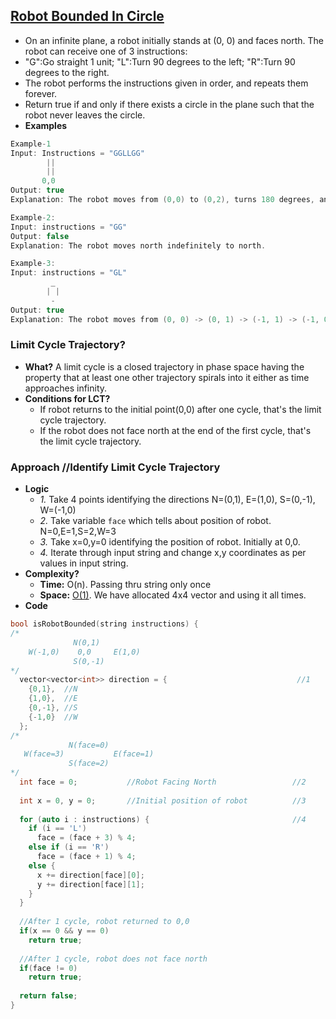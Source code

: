 ## [Robot Bounded In Circle](https://leetcode.com/problems/robot-bounded-in-circle/)
- On an infinite plane, a robot initially stands at (0, 0) and faces north. The robot can receive one of 3 instructions:
- "G":Go straight 1 unit; "L":Turn 90 degrees to the left; "R":Turn 90 degrees to the right.
- The robot performs the instructions given in order, and repeats them forever.
- Return true if and only if there exists a circle in the plane such that the robot never leaves the circle.
- **Examples**
```c
Example-1
Input: Instructions = "GGLLGG"
        ||
        ||
       0,0
Output: true
Explanation: The robot moves from (0,0) to (0,2), turns 180 degrees, and then returns to (0,0).

Example-2:
Input: instructions = "GG"
Output: false
Explanation: The robot moves north indefinitely to north.

Example-3:
Input: instructions = "GL"
         _
        | |
         - 
Output: true
Explanation: The robot moves from (0, 0) -> (0, 1) -> (-1, 1) -> (-1, 0) -> (0, 0) -> ...
```

### Limit Cycle Trajectory?
- **What?** A limit cycle is a closed trajectory in phase space having the property that at least one other trajectory spirals into it either as time approaches infinity.
- **Conditions for LCT?**
  - If robot returns to the initial point(0,0) after one cycle, that's the limit cycle trajectory.
  - If the robot does not face north at the end of the first cycle, that's the limit cycle trajectory.

### Approach    //Identify Limit Cycle Trajectory
- **Logic**
  - *1.* Take 4 points identifying the directions N=(0,1), E=(1,0), S=(0,-1), W=(-1,0)
  - *2.* Take variable `face` which tells about position of robot. N=0,E=1,S=2,W=3
  - *3.* Take x=0,y=0 identifying the position of robot. Initially at 0,0.
  - *4.* Iterate through input string and change x,y coordinates as per values in input string.
- **Complexity?**
  - **Time:** O(n). Passing thru string only once
  - **Space:** [O(1)](/DS_Questions). We have allocated 4x4 vector and using it all times.
- **Code**
```c++
bool isRobotBounded(string instructions) {
/*
              N(0,1)
    W(-1,0)    0,0     E(1,0)
              S(0,-1)
*/
  vector<vector<int>> direction = {                             //1
    {0,1},  //N
    {1,0},  //E
    {0,-1}, //S
    {-1,0}  //W
  };
/*
             N(face=0)
   W(face=3)           E(face=1)
             S(face=2)
*/
  int face = 0;           //Robot Facing North                 //2
  
  int x = 0, y = 0;       //Initial position of robot          //3
        
  for (auto i : instructions) {                                //4
    if (i == 'L')
      face = (face + 3) % 4;
    else if (i == 'R')
      face = (face + 1) % 4;
    else {
      x += direction[face][0];
      y += direction[face][1];   
    }    
  }
        
  //After 1 cycle, robot returned to 0,0
  if(x == 0 && y == 0)
    return true;
        
  //After 1 cycle, robot does not face north
  if(face != 0)
    return true;
        
  return false;
}
```

